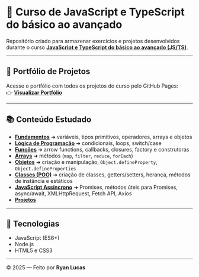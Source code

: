 # 📘 Curso de JavaScript e TypeScript do básico ao avançado

Repositório criado para armazenar exercícios e projetos desenvolvidos durante o curso **[JavaScript e TypeScript do básico ao avançado (JS/TS)](https://www.udemy.com/course/curso-de-javascript-moderno-do-basico-ao-avancado/)**.

---

## 🚀 Portfólio de Projetos
Acesse o portfólio com todos os projetos do curso pelo GitHub Pages:  
👉 **[Visualizar Portfólio](https://ryanlcampos.github.io/Curso-JavaScript-e-TypeScript/)**

---

## 📚 Conteúdo Estudado
- [**Fundamentos**](./JS/MODULO_1_JS_BASICO_INICIANTES/) ➜ variáveis, tipos primitivos, operadores, arrays e objetos  
- [**Lógica de Programação**](./JS/MODULO_2_JS_LOGICA_PROGRAMACAO/) ➜ condicionais, loops, switch/case  
- [**Funções**](./JS/MODULO_3_JS_FUNCOES_AVANCADO/) ➜ arrow functions, callbacks, closures, factory e construtoras  
- [**Arrays**](./JS/MODULO_4_JS_ARRAYS_AVANCADO/) ➜ métodos (`map`, `filter`, `reduce`, `forEach`)
- [**Objetos**](./JS/MODULO_5_JS_OBJETOS_PROTOTYPES_AVANCADO/) ➜ criação e manipulação, `Object.defineProperty`, `Object.defineProperties`
- [**Classes (POO)**](./JS/MODULO_6_JS_CLASSES_POO/) ➜ criação de classes, getters/setters, herança, métodos de instância e estáticos
- [**JavaScript Assíncrono**](./JS/MODULO_7_JS_ASSINCRONO/) ➜ Promises, métodos úteis para Promises, async/await, XMLHttpRequest, Fetch API, Axios
- [**Projetos**](./JS/Projetos/)

---

## 🚀 Tecnologias
- JavaScript (ES6+)  
- Node.js  
- HTML5 e CSS3
  
---

© 2025 — Feito por **Ryan Lucas**
